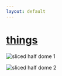 ```yaml
---
layout: default
---
```


# [things](/things/)

![sliced half dome 1](http://i.imgur.com/wUFHc9Fl.jpg)

![sliced half dome 2](http://i.imgur.com/iwmNA2wl.jpg)